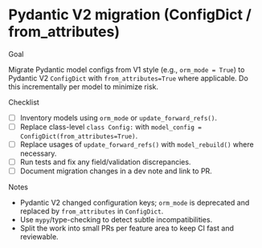 # Pydantic V2 migration (ConfigDict / from_attributes)

Goal

Migrate Pydantic model configs from V1 style (e.g., `orm_mode = True`) to Pydantic V2 `ConfigDict` with `from_attributes=True` where applicable. Do this incrementally per model to minimize risk.

Checklist

- [ ] Inventory models using `orm_mode` or `update_forward_refs()`.
- [ ] Replace class-level `class Config:` with `model_config = ConfigDict(from_attributes=True)`.
- [ ] Replace usages of `update_forward_refs()` with `model_rebuild()` where necessary.
- [ ] Run tests and fix any field/validation discrepancies.
- [ ] Document migration changes in a dev note and link to PR.

Notes

- Pydantic V2 changed configuration keys; `orm_mode` is deprecated and replaced by `from_attributes` in `ConfigDict`.
- Use `mypy`/type-checking to detect subtle incompatibilities.
- Split the work into small PRs per feature area to keep CI fast and reviewable.

